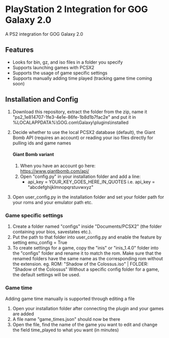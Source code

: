 # PlayStation 2 Integration for GOG Galaxy 2.0
A PS2 integration for GOG Galaxy 2.0

## Features
* Looks for bin, gz, and iso files in a folder you specify
* Supports launching games with PCSX2
* Supports the usage of game specific settings
* Supports manually adding time played (tracking game time coming soon)

## Installation and Config

1. Download this repository, extract the folder from the zip, name it "ps2_1e814707-1fe3-4e1e-86fe-1b8d1b7fac2e" and put it in %LOCALAPPDATA%\GOG.com\Galaxy\plugins\installed

2. Decide whether to use the local PCSX2 database (default), the Giant Bomb API (requires an account) or reading your iso files directly for pulling ids and game names

    #### Giant Bomb variant

    1. When you have an account go here: https://www.giantbomb.com/api/
    2. Open "config.py" in your installation folder and add a line:
        * api_key = YOUR_KEY_GOES_HERE_IN_QUOTES i.e. api_key = "abcdefghijklmnopqrstuvwxyz"

3. Open user_config.py in the installation folder and set your folder path for your roms and your emulator path etc.
    
### Game specific settings

1. Create a folder named "configs" inside "Documents/PCSX2" (the folder containing your bios, savestates etc.).
2. Put the path to that folder into user_config.py and enable the feature by setting emu_config = True
3. To create settings for a game, copy the "inis" or "inis_1.4.0" folder into the "configs" folder and rename it to match the rom.
   Make sure that the renamed folders have the same name as the corresponding rom without the extension.
   eg. ROM: "Shadow of the Colossus.iso" | FOLDER: "Shadow of the Colossus"
   Without a specific config folder for a game, the default settings will be used.

### Game time
Adding game time manually is supported through editing a file

1. Open your installation folder after connecting the plugin and your games are added
2. A file name "game_times.json" should now be there
3. Open the file, find the name of the game you want to edit and change the field time_played to what you want (in minutes)
   